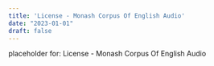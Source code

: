 ```yaml
---
title: 'License - Monash Corpus Of English Audio'
date: "2023-01-01"
draft: false
---
```


placeholder for: License - Monash Corpus Of English Audio